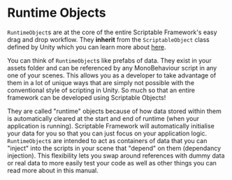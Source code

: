 # Runtime Objects

`RuntimeObject`s are at the core of the entire Scriptable Framework's easy drag and drop workflow. They **inherit** from the `ScriptableObject` class defined by Unity which you can learn more about [here](https://learn.unity.com/tutorial/introduction-to-scriptable-objects).

You can think of `RuntimeObject`s like prefabs of data. They exist in your assets folder and can be referenced by any MonoBehaviour script in any one of your scenes. This allows you as a developer to take advantage of them in a lot of unique ways that are simply not possible with the conventional style of scripting in Unity. So much so that an entire framework can be developed using Scriptable Objects!

They are called "runtime" objects because of how data stored within them is automatically cleared at the start and end of runtime (when your application is running). Scriptable Framework will automatically initialise your data for you so that you can just focus on your application logic. `RuntimeObject`s are intended to act as containers of data that you can "inject" into the scripts in your scene that "depend" on them (dependancy injection). This flexibility lets you swap around references with dummy data or real data to more easily test your code as well as other things you can read more about in this manual. 